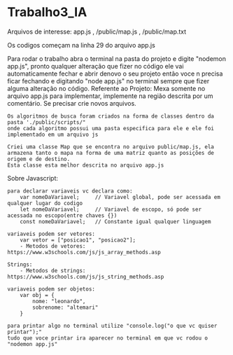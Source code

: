 # Trabalho3_IA
Arquivos de interesse: app.js   ,    /public/map.js     , /public/map.txt

Os codigos começam na linha 29 do arquivo app.js

Para rodar o trabalho abra o terminal na pasta do projeto e digite "nodemon app.js", pronto
qualquer alteração que fizer no código ele vai automaticamente fechar e abrir denovo o seu projeto
então voce n precisa ficar fechando e digitando "node app.js" no terminal sempre que fizer alguma alteração no código.
Referente ao Projeto:
    Mexa somente no arquivo app.js para implementar, implemente na região descrita por um comentário.
    Se precisar crie novos arquivos.

    Os algoritmos de busca foram criados na forma de classes dentro da pasta './public/scripts/"
    onde cada algoritmo possui uma pasta especifica para ele e ele foi implementado em um arquivo js

    Criei uma classe Map que se encontra no arquivo public/map.js, ela armazena tanto o mapa na forma de uma matriz quanto as posições de origem e de destino.
    Esta classe esta melhor descrita no arquivo app.js

Sobre Javascript:

    para declarar variaveis vc declara como:
        var nomeDaVariavel;     // Variavel global, pode ser acessada em qualquer lugar do codigo
        let nomeDaVariavel;     // Variavel de escopo, só pode ser acessada no escopo(entre chaves {})
        const nomeDaVariavel;   // Constante igual qualquer linguagem

    variaveis podem ser vetores:
        var vetor = ["posicao1", "posicao2"];
        - Metodos de vetores: https://www.w3schools.com/js/js_array_methods.asp

    Strings:
        - Metodos de strings: https://www.w3schools.com/js/js_string_methods.asp
        
    variaveis podem ser objetos:
        var obj = {
            nome: "leonardo",
            sobrenome: "altemari"
        }

    para printar algo no terminal utilize "console.log("o que vc quiser printar");"
    tudo que voce printar ira aparecer no terminal em que vc rodou o "nodemon app.js"
